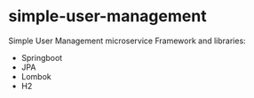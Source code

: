 # simple-user-management
Simple User Management microservice
Framework and libraries:
* Springboot
* JPA
* Lombok
* H2
